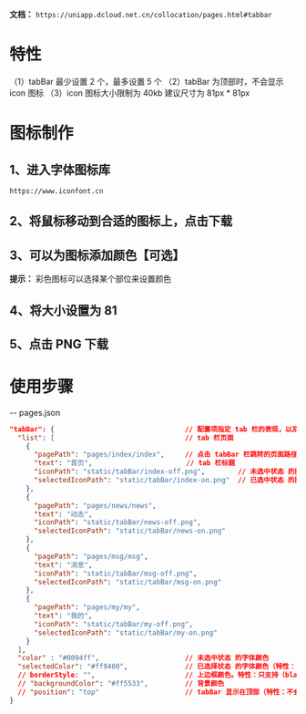 **文档：** `https://uniapp.dcloud.net.cn/collocation/pages.html#tabbar`

# 特性
  （1）tabBar 最少设置 2 个，最多设置 5 个
  （2）tabBar 为顶部时，不会显示 icon 图标
  （3）icon 图标大小限制为 40kb 建议尺寸为 81px * 81px

# 图标制作
  ## 1、进入字体图标库
  `https://www.iconfont.cn`

  ## 2、将鼠标移动到合适的图标上，点击下载
  
  ## 3、可以为图标添加颜色【可选】
  **提示：** 彩色图标可以选择某个部位来设置颜色

  ## 4、将大小设置为 81

  ## 5、点击 PNG 下载

# 使用步骤
  -- pages.json
  ```json
  "tabBar": {                                // 配置项指定 tab 栏的表现，以及 tab 切换时显示的对应页面
    "list": [                                // tab 栏页面
      {                               
        "pagePath": "pages/index/index",     // 点击 tabBar 栏跳转的页面路径
        "text": "首页",                       // tab 栏标题
        "iconPath": "static/tabBar/index-off.png",        // 未选中状态 的图标路径
        "selectedIconPath": "static/tabBar/index-on.png"  // 已选中状态 的图标路径
      },
      {
        "pagePath": "pages/news/news",
        "text": "动态",
        "iconPath": "static/tabBar/news-off.png",
        "selectedIconPath": "static/tabBar/news-on.png"
      },
      {
        "pagePath": "pages/msg/msg",
        "text": "消息",
        "iconPath": "static/tabBar/msg-off.png",
        "selectedIconPath": "static/tabBar/msg-on.png"
      },
      {
        "pagePath": "pages/my/my",
        "text": "我的",
        "iconPath": "static/tabBar/my-off.png",
        "selectedIconPath": "static/tabBar/my-on.png"
      }
    ],
    "color" : "#0094ff",                     // 未选中状态 的字体颜色
    "selectedColor": "#ff9400",              // 已选择状态 的字体颜色（特性：只能设置 16 进制的格式）
    // borderStyle: "",                      // 上边框颜色。特性：只支持（black：黑色）（white：白色）
    // "backgroundColor": "#ff5533",         // 背景颜色
    // "position": "top"                     // tabBar 显示在顶部（特性：不会显示 图标）
  }
  ```